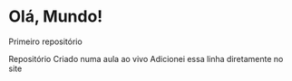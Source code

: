 # Olá, Mundo!
Primeiro repositório


Repositório Criado numa aula ao vivo
Adicionei essa linha diretamente no site
